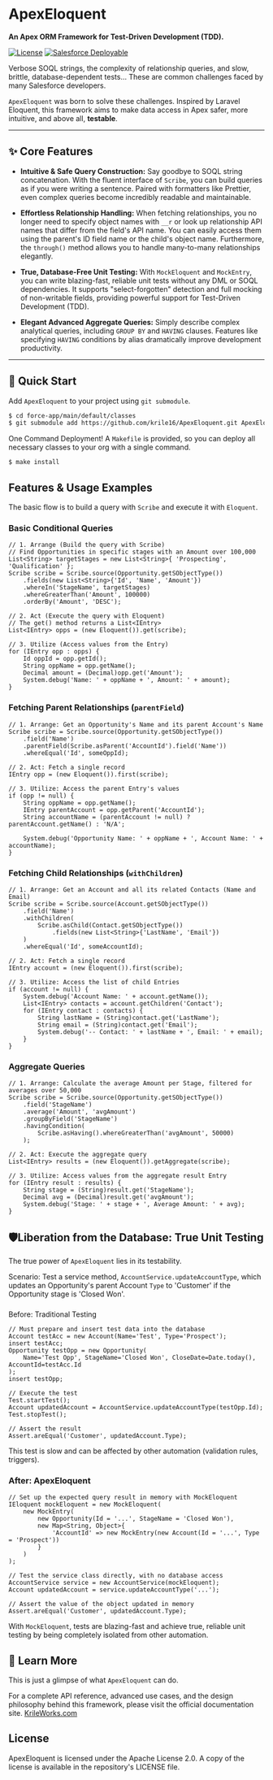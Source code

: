 # ApexEloquent
**An Apex ORM Framework for Test-Driven Development (TDD).**

[![License](https://img.shields.io/badge/License-Apache_2.0-blue.svg)](https://opensource.org/licenses/Apache-2.0)
[![Salesforce Deployable](https://img.shields.io/badge/Salesforce-Deployable-brightgreen)](https://github.com/krile16/ApexEloquent)

Verbose SOQL strings, the complexity of relationship queries, and slow, brittle, database-dependent tests... These are common challenges faced by many Salesforce developers.

`ApexEloquent` was born to solve these challenges. Inspired by Laravel Eloquent, this framework aims to make data access in Apex safer, more intuitive, and above all, **testable**.

---
## ✨ Core Features

* **Intuitive & Safe Query Construction:**
    Say goodbye to SOQL string concatenation. With the fluent interface of `Scribe`, you can build queries as if you were writing a sentence. Paired with formatters like Prettier, even complex queries become incredibly readable and maintainable.

* **Effortless Relationship Handling:**
    When fetching relationships, you no longer need to specify object names with `__r` or look up relationship API names that differ from the field's API name. You can easily access them using the parent's ID field name or the child's object name. Furthermore, the `through()` method allows you to handle many-to-many relationships elegantly.

* **True, Database-Free Unit Testing:**
    With `MockEloquent` and `MockEntry`, you can write blazing-fast, reliable unit tests without any DML or SOQL dependencies. It supports "select-forgotten" detection and full mocking of non-writable fields, providing powerful support for Test-Driven Development (TDD).

* **Elegant Advanced Aggregate Queries:**
    Simply describe complex analytical queries, including `GROUP BY` and `HAVING` clauses. Features like specifying `HAVING` conditions by alias dramatically improve development productivity.

---
## 🚀 Quick Start

Add `ApexEloquent` to your project using `git submodule`.
```bash
$ cd force-app/main/default/classes
$ git submodule add https://github.com/krile16/ApexEloquent.git ApexEloquent
```
One Command Deployment!
A `Makefile` is provided, so you can deploy all necessary classes to your org with a single command.
```bash
$ make install 
```

## Features & Usage Examples
The basic flow is to build a query with `Scribe` and execute it with `Eloquent`.

### **Basic Conditional Queries**
```apex
// 1. Arrange (Build the query with Scribe)
// Find Opportunities in specific stages with an Amount over 100,000
List<String> targetStages = new List<String>{ 'Prospecting', 'Qualification' };
Scribe scribe = Scribe.source(Opportunity.getSObjectType())
    .fields(new List<String>{'Id', 'Name', 'Amount'})
    .whereIn('StageName', targetStages)
    .whereGreaterThan('Amount', 100000)
    .orderBy('Amount', 'DESC');

// 2. Act (Execute the query with Eloquent)
// The get() method returns a List<IEntry>
List<IEntry> opps = (new Eloquent()).get(scribe);

// 3. Utilize (Access values from the Entry)
for (IEntry opp : opps) {
    Id oppId = opp.getId();
    String oppName = opp.getName();
    Decimal amount = (Decimal)opp.get('Amount');
    System.debug('Name: ' + oppName + ', Amount: ' + amount);
}
```
### Fetching Parent Relationships (`parentField`)
```Apex
// 1. Arrange: Get an Opportunity's Name and its parent Account's Name
Scribe scribe = Scribe.source(Opportunity.getSObjectType())
    .field('Name')
    .parentField(Scribe.asParent('AccountId').field('Name'))
    .whereEqual('Id', someOppId);

// 2. Act: Fetch a single record
IEntry opp = (new Eloquent()).first(scribe);

// 3. Utilize: Access the parent Entry's values
if (opp != null) {
    String oppName = opp.getName();
    IEntry parentAccount = opp.getParent('AccountId');
    String accountName = (parentAccount != null) ? parentAccount.getName() : 'N/A';
    
    System.debug('Opportunity Name: ' + oppName + ', Account Name: ' + accountName);
}
```
### Fetching Child Relationships (`withChildren`)
```Apex
// 1. Arrange: Get an Account and all its related Contacts (Name and Email)
Scribe scribe = Scribe.source(Account.getSObjectType())
    .field('Name')
    .withChildren(
        Scribe.asChild(Contact.getSObjectType())
            .fields(new List<String>{'LastName', 'Email'})
    )
    .whereEqual('Id', someAccountId);

// 2. Act: Fetch a single record
IEntry account = (new Eloquent()).first(scribe);

// 3. Utilize: Access the list of child Entries
if (account != null) {
    System.debug('Account Name: ' + account.getName());
    List<IEntry> contacts = account.getChildren('Contact');
    for (IEntry contact : contacts) {
        String lastName = (String)contact.get('LastName');
        String email = (String)contact.get('Email');
        System.debug('-- Contact: ' + lastName + ', Email: ' + email);
    }
}
```
### Aggregate Queries
```Apex
// 1. Arrange: Calculate the average Amount per Stage, filtered for averages over 50,000
Scribe scribe = Scribe.source(Opportunity.getSObjectType())
    .field('StageName')
    .average('Amount', 'avgAmount')
    .groupByField('StageName')
    .havingCondition(
        Scribe.asHaving().whereGreaterThan('avgAmount', 50000)
    );

// 2. Act: Execute the aggregate query
List<IEntry> results = (new Eloquent()).getAggregate(scribe);

// 3. Utilize: Access values from the aggregate result Entry
for (IEntry result : results) {
    String stage = (String)result.get('StageName');
    Decimal avg = (Decimal)result.get('avgAmount');
    System.debug('Stage: ' + stage + ', Average Amount: ' + avg);
}
```

## 🛡️Liberation from the Database: True Unit Testing
The true power of `ApexEloquent` lies in its testability.

Scenario: Test a service method, `AccountService.updateAccountType`, which updates an Opportunity's parent Account `Type` to 'Customer' if the Opportunity stage is 'Closed Won'.

### 
Before: Traditional Testing
```Apex
// Must prepare and insert test data into the database
Account testAcc = new Account(Name='Test', Type='Prospect');
insert testAcc;
Opportunity testOpp = new Opportunity(
    Name='Test Opp', StageName='Closed Won', CloseDate=Date.today(), AccountId=testAcc.Id
);
insert testOpp;

// Execute the test
Test.startTest();
Account updatedAccount = AccountService.updateAccountType(testOpp.Id);
Test.stopTest();

// Assert the result
Assert.areEqual('Customer', updatedAccount.Type);
```
This test is slow and can be affected by other automation (validation rules, triggers).

### After: ApexEloquent
```Apex
// Set up the expected query result in memory with MockEloquent
IEloquent mockEloquent = new MockEloquent(
    new MockEntry(
        new Opportunity(Id = '...', StageName = 'Closed Won'),
        new Map<String, Object>{
            'AccountId' => new MockEntry(new Account(Id = '...', Type = 'Prospect'))
        }
    )
);

// Test the service class directly, with no database access
AccountService service = new AccountService(mockEloquent);
Account updatedAccount = service.updateAccountType('...');

// Assert the value of the object updated in memory
Assert.areEqual('Customer', updatedAccount.Type);
```
With `MockEloquent`, tests are blazing-fast and achieve true, reliable unit testing by being completely isolated from other automation.

## 📖 Learn More
This is just a glimpse of what `ApexEloquent` can do.

For a complete API reference, advanced use cases, and the design philosophy behind this framework, please visit the official documentation site.
[KrileWorks.com](https://krileworks.com/)

## License

ApexEloquent is licensed under the Apache License 2.0. A copy of the license is available in the repository's LICENSE file. 

